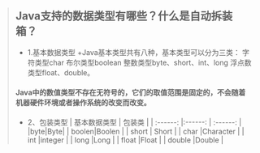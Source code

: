 > ## Java支持的数据类型有哪些？什么是自动拆装箱？
> + 1.基本数据类型
> +Java基本类型共有八种，基本类型可以分为三类：
> 字符类型char
> 布尔类型boolean
> 整数类型byte、short、int、long
> 浮点数类型float、double。
> #### Java中的数值类型不存在无符号的，它们的取值范围是固定的，不会随着机器硬件环境或者操作系统的改变而改变。
> + 2、包装类型
> | 基本数据类型 | 包装类 |
> | :------: |:------:  | :------: |
> |byte|Byte|
> | boolen|Boolen |
> | short  | Short |
> | char  |Character |
> | int   |integer  |
> | long  |Long |
> | float    |Float |
> | double   |Double |

